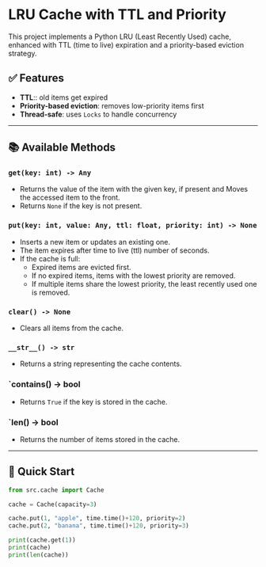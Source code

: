 # LRU Cache with TTL and Priority

This project implements a Python LRU (Least Recently Used) cache, enhanced with TTL (time to live) expiration and a priority-based eviction strategy.

## ✅ Features
- **TTL**:: old items get expired
- **Priority-based eviction**: removes low-priority items first
- **Thread-safe**: uses `Locks` to handle concurrency

---

## 📚 Available Methods

### `get(key: int) -> Any`
- Returns the value of the item with the given key, if present and  Moves the accessed item to the front.
- Returns `None` if the key is not present. 

### `put(key: int, value: Any, ttl: float, priority: int) -> None`
- Inserts a new item or updates an existing one.
- The item expires after time to live (ttl) number of seconds.
- If the cache is full:
  - Expired items are evicted first.
  - If no expired items, items with the lowest priority are removed.
  - If multiple items share the lowest priority, the least recently used one is removed.

### `clear() -> None`
- Clears all items from the cache.

### `__str__() -> str`
- Returns a string representing the cache contents.
### `__contains__() -> bool
- Returns `True` if the key is stored in the cache.

### `__len__() -> bool
- Returns the number of items stored in the cache.
---

## 🚀 Quick Start

```python
from src.cache import Cache

cache = Cache(capacity=3)

cache.put(1, "apple", time.time()+120, priority=2)
cache.put(2, "banana", time.time()+120, priority=3)

print(cache.get(1))
print(cache)
print(len(cache))